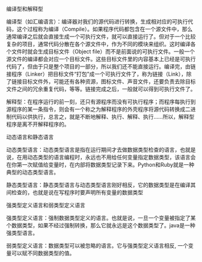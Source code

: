 编译型和解释型

编译型（如汇编语言）：编译器对我们的源代码进行转换，生成相对应的可执行代码，这个过程称为编译（Compile）。如果程序代码都包含在一个源文件中，那么通常编译之后就会直接生成一个可执行文件，就可以直接运行了。但对于一个比较复杂的项目，通常代码分散在各个源文件中，作为不同的模块来组织。这时编译各个文件时就会生成目标文件（Object file）而不是前面说的可执行文件。一般一个源文件的编译都会对应一个目标文件。这些目标文件里的内容基本上已经是可执行代码了，但由于只是整个项目的一部分，所以我们还不能直接运行。编译完，由链接程序（Linker）把目标文件“打包”成一个可执行文件了，称为链接（Link），除了链接目标文件外，可能还有各种资源，图标文件、声音文件，还要负责去除目标文件之间的冗余重复代码，等等。链接完成之后，一般就可以得到可执行文件了。 

解释型：在程序运行的前一刻，还只有源程序而没有可执行程序；而程序每执行到源程序的某一条指令，则会有一个称之为解释程序的外壳程序将源代码转换成二进制代码以供执行，总言之，就是不断地解释、执行、解释、执行……所以，解释型程序是离不开解释程序的。


动态语言和静态语言

动态类型语言：动态类型语言是指在运行期间才去做数据类型检查的语言，也就是说，在用动态类型的语言编程时，永远也不用给任何变量指定数据类型，该语言会在你第一次赋值给变量时，在内部将数据类型记录下来。Python和Ruby就是一种典型的动态类型语言。

静态类型语言：静态类型语言与动态类型语言刚好相反，它的数据类型是在编译其间检查的，也就是说在写程序时要声明所有变量的数据类型


强类型定义语言和弱类型定义语言

强类型定义语言：强制数据类型定义的语言。也就是说，一旦一个变量被指定了某个数据类型，如果不经过强制转换，那么它就永远是这个数据类型了。java是一种强类型语言。

弱类型定义语言：数据类型可以被忽略的语言。它与强类型定义语言相反, 一个变量可以赋不同数据类型的值。









